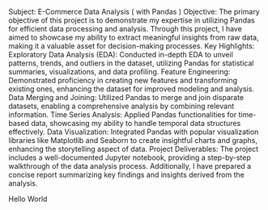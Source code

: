 Subject: E-Commerce Data Analysis ( with Pandas )
Objective:
The primary objective of this project is to demonstrate my expertise in utilizing Pandas for efficient data processing and analysis. Through this project, I have aimed to showcase my ability to extract meaningful insights from raw data, making it a valuable asset for decision-making processes.
Key Highlights:
Exploratory Data Analysis (EDA): Conducted in-depth EDA to unveil patterns, trends, and outliers in the dataset, utilizing Pandas for statistical summaries, visualizations, and data profiling.
Feature Engineering: Demonstrated proficiency in creating new features and transforming existing ones, enhancing the dataset for improved modeling and analysis.
Data Merging and Joining: Utilized Pandas to merge and join disparate datasets, enabling a comprehensive analysis by combining relevant information.
Time Series Analysis: Applied Pandas functionalities for time-based data, showcasing my ability to handle temporal data structures effectively.
Data Visualization: Integrated Pandas with popular visualization libraries like Matplotlib and Seaborn to create insightful charts and graphs, enhancing the storytelling aspect of data.
Project Deliverables:
The project includes a well-documented Jupyter notebook, providing a step-by-step walkthrough of the data analysis process. Additionally, I have prepared a concise report summarizing key findings and insights derived from the analysis.

Hello World
